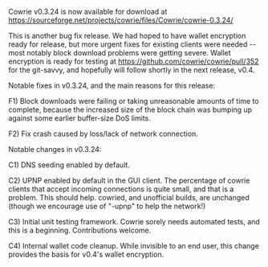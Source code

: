 Cowrie v0.3.24 is now available for download at
https://sourceforge.net/projects/cowrie/files/Cowrie/cowrie-0.3.24/

This is another bug fix release.  We had hoped to have wallet encryption ready for release, but more urgent fixes for existing clients were needed -- most notably block download problems were getting severe.  Wallet encryption is ready for testing at https://github.com/cowrie/cowrie/pull/352 for the git-savvy, and hopefully will follow shortly in the next release, v0.4.

Notable fixes in v0.3.24, and the main reasons for this release:

F1) Block downloads were failing or taking unreasonable amounts of time to complete, because the increased size of the block chain was bumping up against some earlier buffer-size DoS limits.

F2) Fix crash caused by loss/lack of network connection.

Notable changes in v0.3.24:

C1) DNS seeding enabled by default.

C2) UPNP enabled by default in the GUI client.  The percentage of cowrie clients that accept incoming connections is quite small, and that is a problem.  This should help.  cowried, and unofficial builds, are unchanged (though we encourage use of "-upnp" to help the network!)

C3) Initial unit testing framework.  Cowrie sorely needs automated tests, and this is a beginning.  Contributions welcome.

C4) Internal wallet code cleanup.  While invisible to an end user, this change provides the basis for v0.4's wallet encryption.
